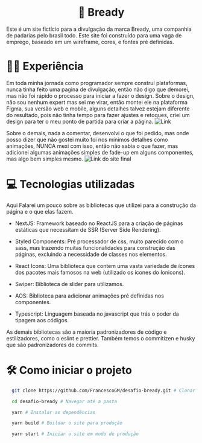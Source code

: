 <h1 align='center'>🍞 Bready</h1>

Este é um site fictício para a divulgação da marca Bready, uma companhia de padarias pelo brasil todo.
Este site foi construído para uma vaga de emprego, baseado em um wireframe, cores, e fontes pré definidas.

# 👩‍💻 Experiência

Em toda minha jornada como programador sempre construí plataformas, nunca tinha feito uma pagina de divulgação, então não digo que demorei, mas não foi rápido o processo para iniciar a fazer o design. Sobre o design, não sou nenhum expert mas sei me virar, então montei ele na plataforma Figma, sua versão web e mobile, alguns detalhes talvez estejam diferente do resultado, pois não tinha tempo para fazer ajustes e retoques, criei um design para ter o meu ponto de partida para criar a página. ![Link](https://www.figma.com/file/5jrD8fd7FMnxa5mon8MUOB/desafio-booky)

Sobre o demais, nada a comentar, desenvolvi o que foi pedido, mas onde posso dizer que não gostei muito foi nos mínimos detalhes como animações, NUNCA mexi com isso, então não sabia o que fazer, mas adicionei algumas animações simples de fade-up em alguns componentes, mas algo bem simples mesmo. ![Link do site final](https://desafio-bready.vercel.app/)

# 💻 Tecnologias utilizadas

Aqui Falarei um pouco sobre as bibliotecas que utilizei para a construção da página e o que elas fazem.

- NextJS: Framework baseado no ReactJS para a criação de páginas estáticas que necessitam de SSR (Server Side Rendering).

- Styled Components: Pré processador de css, muito parecido com o sass, mas trazendo muitas funcionalidades para construção das páginas, excluindo a necessidade de classes nos elementos.

- React Icons: Uma biblioteca que contem uma vasta variedade de ícones dos pacotes mais famosos na web (utilizado os ícones do Ionicons).

- Swiper: Biblioteca de slider para utilizamos.

- AOS: Biblioteca para adicionar animações pré definidas nos componentes.

- Typescript: Linguagem baseada no javascript que trás o poder da tipagem aos códigos.

As demais bibliotecas são a maioria padronizadores de código e estilizadores, como o eslint e prettier. Também temos o commitizen e husky que são padronizadores de commits.

# 🛠 Como iniciar o projeto

```bash
  git clone https://github.com/FrancescoGM/desafio-bready.git # Clonar o repositório

  cd desafio-bready # Navegar até a pasta

  yarn # Instalar as dependências

  yarn build # Buildar o site para produção

  yarn start # Iniciar o site em modo de produção
```
